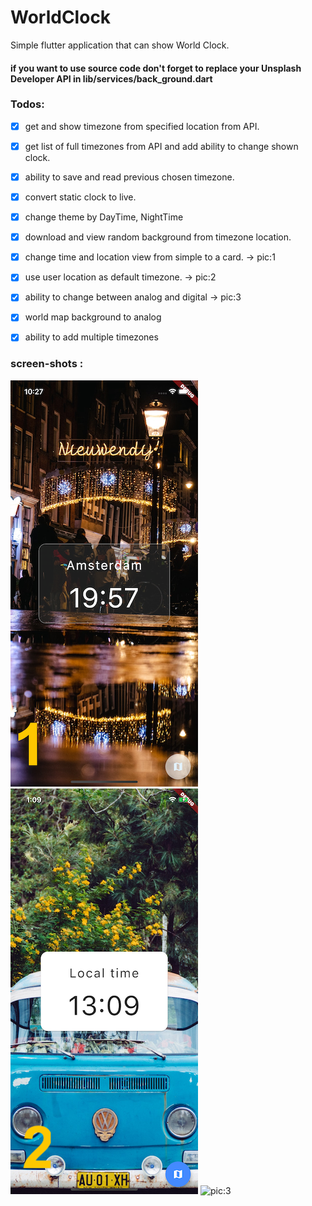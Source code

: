 # WorldClock

Simple flutter application that can show World Clock.

#### if you want to use source code don't forget to replace your Unsplash Developer API in lib/services/back_ground.dart

### Todos:
- [x] get and show timezone from specified location from API.
- [x] get list of full timezones from API and add ability to change shown clock.
- [x] ability to save and read previous chosen timezone.
- [x] convert static clock to live.
- [x] change theme by DayTime, NightTime
- [x] download and view random background from timezone location.
- [x] change time and location view from simple to a card. -> pic:1
- [x] use user location as default timezone. -> pic:2
- [x] ability to change between analog and digital -> pic:3
- [x] world map background to analog
- [x] ability to add multiple timezones


### screen-shots :
![pic:1](scr1.png) ![pic:2](scr2.png) ![pic:3](scr3.gif)

